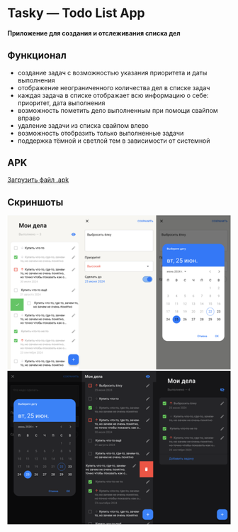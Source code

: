 # Tasky — Todo List App

#### Приложение для создания и отслеживания списка дел

## Функционал
- создание задач с возможностью указания приоритета и даты выполнения
- отображение неограниченного количества дел в списке задач
- каждая задача в списке отображает всю информацию о себе: приоритет, дата выполнения
- возможность пометить дело выполненным при помощи свайпом вправо
- удаление задачи из списка свайпом влево 
- возможность отобразить только выполненные задачи
- поддержка тёмной и светлой тем в зависимости от системной

## APK
[Загрузить файл .apk](https://github.com/eshfield/tasky/releases)

## Скриншоты
![Screenshots1](screenshots/screenshots1.png)
![Screenshots2](screenshots/screenshots2.png)
